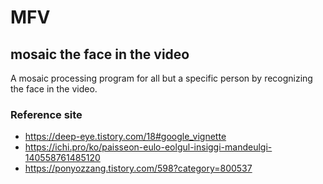 # MFV
## mosaic the face in the video

A mosaic processing program for all but a specific person by recognizing the face in the video.

### Reference site
- https://deep-eye.tistory.com/18#google_vignette
- https://ichi.pro/ko/paisseon-eulo-eolgul-insiggi-mandeulgi-140558761485120
- https://ponyozzang.tistory.com/598?category=800537
